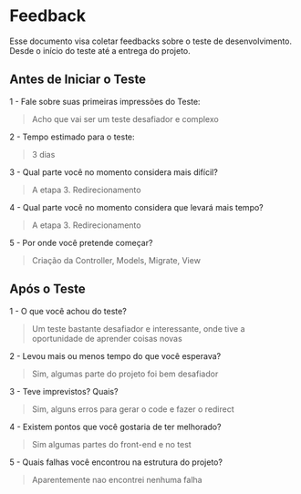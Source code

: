 # Feedback
Esse documento visa coletar feedbacks sobre o teste de desenvolvimento. Desde o início do teste até a entrega do projeto.

## Antes de Iniciar o Teste

1 - Fale sobre suas primeiras impressões do Teste:
>Acho que vai ser um teste desafiador e complexo

2 - Tempo estimado para o teste:
> 3 dias

3 - Qual parte você no momento considera mais difícil?
> A etapa 3. Redirecionamento

4 - Qual parte você no momento considera que levará mais tempo?
> A etapa 3. Redirecionamento

5 - Por onde você pretende começar?
> Criação da Controller, Models, Migrate, View


## Após o Teste

1 - O que você achou do teste?
> Um teste bastante desafiador e interessante, onde tive a oportunidade de aprender coisas novas

2 - Levou mais ou menos tempo do que você esperava?
> Sim, algumas parte do projeto foi bem desafiador

3 - Teve imprevistos? Quais?
> Sim, alguns erros para gerar o code e fazer o redirect

4 - Existem pontos que você gostaria de ter melhorado?
> Sim algumas partes do front-end e no test

5 - Quais falhas você encontrou na estrutura do projeto?
> Aparentemente nao encontrei nenhuma falha 
